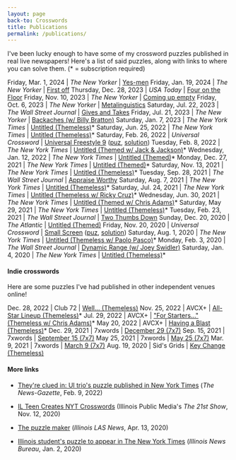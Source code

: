 ```yaml
---
layout: page
back-to: Crosswords
title: Publications
permalink: /publications/
---
```


I've been lucky enough to have some of my crossword puzzles published in real live newspapers! Here's a list of said puzzles, along with links to where you can solve them. (\* = subscription required)

Friday, Mar. 1, 2024 | _The New Yorker_ | [Yes-men](https://www.newyorker.com/puzzles-and-games-dept/crossword/2024/03/01)
Friday, Jan. 19, 2024 | _The New Yorker_ | [First off](https://www.newyorker.com/puzzles-and-games-dept/crossword/2024/01/19)
Thursday, Dec. 28, 2023 | _USA Today_ | [Four on the Floor](https://puzzles.usatoday.com/game/d5b851bc-b136-4c69-904f-8eba993102dc)
Friday, Nov. 10, 2023 | _The New Yorker_ | [Coming up empty](https://www.newyorker.com/puzzles-and-games-dept/crossword/2023/11/10)
Friday, Oct. 6, 2023 | _The New Yorker_ | [Metalinguistics](https://www.newyorker.com/puzzles-and-games-dept/crossword/2023/10/06)
Saturday, Jul. 22, 2023 | _The Wall Street Journal_ | [Gives and Takes](https://www.wsj.com/articles/gives-and-takes-saturday-crossword-july-22-541b32d9)
Friday, Jul. 21, 2023 | _The New Yorker_ | [Backaches (w/ Billy Bratton)](https://www.newyorker.com/puzzles-and-games-dept/crossword/2023/07/21)
Saturday, Jan. 7, 2023 | _The New York Times_ | [Untitled (Themeless)](https://www.nytimes.com/crosswords/game/daily/2023/01/07)\*
Saturday, Jun. 25, 2022 | _The New York Times_ | [Untitled (Themeless)](https://www.nytimes.com/crosswords/game/daily/2022/06/25)\*
Saturday, Feb. 26, 2022 | _Universal Crossword_ | [Universal Freestyle 9](/assets/pdf/freestyle9.pdf) ([puz](/assets/puz/freestyle9.puz), [solution](/assets/pdf/freestyle9solution.pdf))
Tuesday, Feb. 8, 2022 | _The New York Times_ | [Untitled (Themed w/ Jack & Jackson)](https://www.nytimes.com/crosswords/game/daily/2022/02/08)\*
Wednesday, Jan. 12, 2022 | _The New York Times_ | [Untitled (Themed)](https://www.nytimes.com/crosswords/game/daily/2022/01/12)\*
Monday, Dec. 27, 2021 | _The New York Times_ | [Untitled (Themed)](https://www.nytimes.com/crosswords/game/daily/2021/12/27)\*
Saturday, Nov. 13, 2021 | _The New York Times_ | [Untitled (Themeless)](https://www.nytimes.com/crosswords/game/daily/2021/11/13)\*
Tuesday, Sep. 28, 2021 | _The Wall Street Journal_ | [Appraise Worthy](https://www.wsj.com/articles/appraise-worthy-tuesday-crossword-september-28-11632706727)
Saturday, Aug. 7, 2021 | _The New York Times_ | [Untitled (Themeless)](https://www.nytimes.com/crosswords/game/daily/2021/08/07)\*
Saturday, Jul. 24, 2021 | _The New York Times_ | [Untitled (Themeless w/ Ricky Cruz)](https://www.nytimes.com/crosswords/game/daily/2021/07/24)\*
Wednesday, Jun. 30, 2021 | _The New York Times_ | [Untitled (Themed w/ Chris Adams)](https://www.nytimes.com/crosswords/game/daily/2021/06/30)\*
Saturday, May 29, 2021 | _The New York Times_ | [Untitled (Themeless)](https://www.nytimes.com/crosswords/game/daily/2021/05/29)\*
Tuesday, Feb. 23, 2021 | _The Wall Street Journal_ | [Two Thumbs Down](https://www.wsj.com/articles/two-thumbs-down-tuesday-crossword-february-23-11614006930)
Sunday, Dec. 20, 2020 | _The Atlantic_ | [Untitled (Themed)](https://www.theatlantic.com/free-daily-crossword-puzzle/?id=atlantic_20201220&set=atlantic&puzzleType=crossword)
Friday, Nov. 20, 2020 | _Universal Crossword_ | [Small Screen](/assets/pdf/smallscreen.pdf) ([puz](/assets/puz/smallscreen.puz), [solution](/assets/pdf/smallscreensolution.pdf))
Saturday, Aug. 1, 2020 | _The New York Times_ | [Untitled (Themeless w/ Paolo Pasco)](https://www.nytimes.com/crosswords/game/daily/2020/08/01)\*
Monday, Feb. 3, 2020 | _The Wall Street Journal_ | [Dynamic Range (w/ Joey Swidler)](https://blogs.wsj.com/puzzle/2020/02/03/dynamic-range-monday-crossword-february-3/)
Saturday, Jan. 4, 2020 | _The New York Times_ | [Untitled (Themeless)](https://www.nytimes.com/crosswords/game/daily/2020/01/04)\*

#### Indie crosswords

Here are some puzzles I've had published in other independent venues online!

Dec. 28, 2022 | Club 72 | [Well... (Themeless)](https://club72.wordpress.com/2022/12/28/guest-freestyle-4-adam-aaronson/)
Nov. 25, 2022 | AVCX+ | [All-Star Lineup (Themeless)](https://avxwords.com/puzzles/1219/)\*
Jul. 29, 2022 | AVCX+ | ["For Starters..." (Themeless w/ Chris Adams)](https://avxwords.com/puzzles/1138/)\*
May 20, 2022 | AVCX+ | [Having a Blast (Themeless)](https://avxwords.com/puzzles/1086/)\*
Dec. 29, 2021 | 7xwords | [December 29 (7x7)](https://www.7xwords.com/daily/12/12-29.html)
Sep. 15, 2021 | 7xwords | [September 15 (7x7)](https://www.7xwords.com/daily/09/09-15.html)
May 25, 2021 | 7xwords | [May 25 (7x7)](https://www.7xwords.com/daily/05/05-25.html)
Mar. 9, 2021 | 7xwords | [March 9 (7x7)](https://www.7xwords.com/daily/03/03-09.html)
Aug. 19, 2020 | Sid's Grids | [Key Change (Themeless)](https://www.sidsgrids.com/post/puzzle-43-key-change-themeless-by-adam-aaronson)

#### More links

-   [They're clued in: UI trio's puzzle published in New York Times](https://www.news-gazette.com/news/local/university-illinois/theyre-clued-in-ui-trios-puzzle-published-in-new-york-times/article_401e370b-d7c1-5fd3-b3ea-201615a2a4a9.html) (_The News-Gazette_, Feb. 9, 2022)

-   [IL Teen Creates NYT Crosswords](https://will.illinois.edu/21stshow/story/il-teen-creates-nyt-crosswords) (Illinois Public Media's _The 21st Show_, Nov. 12, 2020)

-   [The puzzle maker](https://las.illinois.edu/news/2020-04-13/puzzle-maker) (_Illinois LAS News_, Apr. 13, 2020)

-   [Illinois student's puzzle to appear in The New York Times](https://news.illinois.edu/view/6367/805278) (_Illinois News Bureau_, Jan. 2, 2020)
